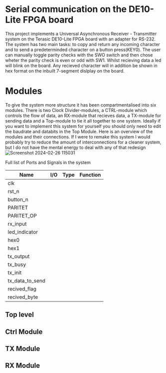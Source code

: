 # Serial communication on the DE10-Lite FPGA board
This project implements a Universal Asynchronous Receiver - Transmitter system on the Terasic DE10-Lite FPGA board with an adapter for RS-232. The system has two main tasks: to copy and return any incoming character and to send a predeterminded character on a button press(KEY0). The user can manually toggle parity checks with the SWO switch and then chose wheter the parity check is even or odd with SW1. Whilst recieving data a led will blink on the board. Any recieved character will in addition be shown in hex format on the inbuilt 7-segment dislplay on the board. 

# Modules
To give the system more structure it has been compartmentalised into six modules. There is two Clock Divider-modules, a CTRL-module which controls the flow of data, an RX-module that recieves data, a TX-module for sending data and a Top-module to tie it all together to one system. Ideally if you want to implement this system for yourself you should only need to edit the baudrate and databits in the Top Module. Here is an overview of the modules and their connections. If I were to remake this system I would probably try to reduce the amount of interconnections for a cleaner system, but I do not have the mental energy to deal with any of that redesign
![Screenshot 2024-02-26 115031](https://github.com/Jawny-E/FPGA_UART/assets/94108006/26b0affa-a25a-41db-9770-1843536b429f)

Full list of Ports and Signals in the system

|Name|I/O|Type|Function|
|----|---|----|--------|
|clk|
|rst_n|
|button_n|
|PARITET|
|PARITET_OP|
|rx_input|
|led_indicator|
|hex0|
|hex1|
|tx_output|
|tx_busy|
|tx_init|
|tx_data_to_send|
|recived_flag|
|recived_byte|

## Top level


## Ctrl Module

## TX Module

## RX Module 
